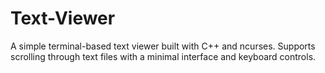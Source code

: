 # Text-Viewer
A simple terminal-based text viewer built with C++ and ncurses. Supports scrolling through text files with a minimal interface and keyboard controls.
